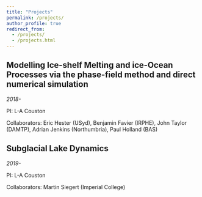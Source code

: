 ```yaml
---
title: "Projects"
permalink: /projects/
author_profile: true
redirect_from: 
  - /projects/
  - /projects.html
---
```


## Modelling Ice-shelf Melting and ice-Ocean Processes via the phase-field method and direct numerical simulation
*2018-*

PI: L-A Couston

Collaborators: Eric Hester (USyd), Benjamin Favier (IRPHE), John Taylor (DAMTP), Adrian Jenkins (Northumbria), Paul Holland (BAS)



## Subglacial Lake Dynamics
*2019-* 

PI: L-A Couston

Collaborators: Martin Siegert (Imperial College)

